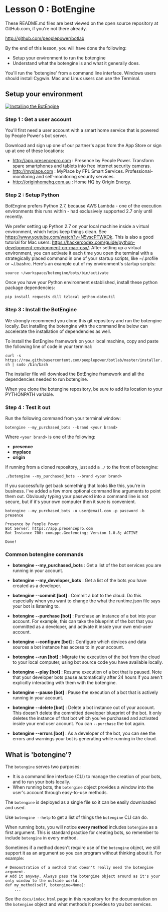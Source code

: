 # Lesson 0 : BotEngine

These README.md files are best viewed on the open source repository at GitHub.com, if you're not there already.

http://github.com/peoplepower/botlab

By the end of this lesson, you will have done the following:
* Setup your environment to run the botengine
* Understand what the botengine is and what it generally does.

You'll run the 'botengine' from a command line interface. Windows users should install Cygwin. Mac and Linux users can use the Terminal.

## Setup your environment

[![Installing the BotEngine](https://user-images.githubusercontent.com/1031168/42200555-acf1e37c-7e48-11e8-8f20-7896b4820f9d.gif)](https://www.youtube.com/watch?v=n2p5hQ68mIw)

### Step 1 : Get a user account

You'll first need a user account with a smart home service that is powered by People Power's bot server.

Download and sign up one of our partner's apps from the App Store or sign up at one of these locations:

* http://app.presencepro.com : Presence by People Power. Transform spare smartphones and tablets into free internet security cameras.
* http://myplace.com : MyPlace by FPL Smart Services. Professional-monitoring and self-monitoring security services.
* http://originhomehq.com.au : Home HQ by Origin Energy.


### Step 2 : Setup Python

BotEngine prefers Python 2.7, because AWS Lambda - one of the execution environments this runs within - had exclusively supported 2.7 only until recently.

We prefer setting up Python 2.7 on your local machine inside a virtual environment, which helps keep things clean. See https://www.youtube.com/watch?v=N5vscPTWKOk.  This is also a good tutorial for Mac users: https://hackercodex.com/guide/python-development-environment-on-mac-osx/. After setting up a virtual environment, you can activate it each time you open the terminal with a strategically placed command in one of your startup scripts, like ~/.profile or ~/.bashrc. Here's an example out of my environment's startup scripts:

`source ~/workspace/botengine/bots/bin/activate`

Once you have your Python environment established, install these python package dependencies:

`pip install requests dill tzlocal python-dateutil`

### Step 3 : Install the BotEngine

We strongly recommend you clone this git repository and run the botengine locally. But installing the botengine with the command line below can accelerate the installation of dependencies as well.

To install the BotEngine framework on your local machine, copy and paste the following line of code in your terminal:

`curl -s https://raw.githubusercontent.com/peoplepower/botlab/master/installer.sh | sudo /bin/bash`

The installer file will download the BotEngine framework and all the dependencies needed to run botengine.

When you clone the botengine repository, be sure to add its location to your PYTHONPATH variable.


### Step 4 : Test it out

Run the following command from your terminal window:

    botengine --my_purchased_bots --brand <your brand>
    
Where `<your brand>` is one of the following:
* **presence**
* **myplace**
* **origin**

If running from a cloned repository, just add a `./` to the front of botengine:

    ./botengine --my_purchased_bots --brand <your brand>
    
    
If you successfully get back something that looks like this, you're in business. I've added a few more optional command line arguments to point them out. Obviously typing your password into a command line is not secure, but if it's your own computer then it sure is convenient.

    botengine --my_purchased_bots -u user@email.com -p password -b presence
    
    Presence by People Power
    Bot Server: https://app.presencepro.com
    Bot Instance 700: com.ppc.Geofencing; Version 1.0.8; ACTIVE
    
    Done!

### Common botengine commands

* **botengine --my_purchased_bots** : Get a list of the bot services you are running in your account.

* **botengine --my_developer_bots** : Get a list of the bots you have created as a developer.

* **botengine --commit [bot]** : Commit a bot to the cloud. Do this especially when you want to change the what the runtime.json file says your bot is listening to.

* **botengine --purchase [bot]** : Purchase an instance of a bot into your account. For example, this can take the blueprint of the bot that you committed as a developer, and activate it inside your own end-user account.

* **botengine --configure [bot]** : Configure which devices and data sources a bot instance has access to in your account.

* **botengine --run [bot]** : Migrate the execution of the bot from the cloud to your local computer, using bot source code you have available locally.

* **botengine --play [bot]** : Resume execution of a bot that is paused. Note that your developer bots pause automatically after 24 hours if you aren't explicitly interacting with them with the botengine.

* **botengine --pause [bot]** : Pause the execution of a bot that is actively running in your account.

* **botengine --delete [bot]** : Delete a bot instance out of your account. This doesn't delete the committed developer blueprint of the bot. It only deletes the instance of that bot which you've purchased and activated inside your end user account. You can `--purchase` the bot again.

* **botengine --errors [bot]** : As a developer of the bot, you can see the errors and warnings your bot is generating while running in the cloud.


## What is 'botengine'?

The `botengine` serves two purposes:

* It is a command line interface (CLI) to manage the creation of your bots, and to run your bots locally.
* When running bots, the `botengine` object provides a window into the user's account through easy-to-use methods.

The `botengine` is deployed as a single file so it can be easily downloaded and used.

Use `botengine --help` to get a list of things the `botengine` CLI can do.

When running bots, you will notice **every method** includes `botengine` as a first argument. This is standard practice for creating bots, so remember to include `botengine` in every method. 

Sometimes if a method doesn't require use of the `botengine` object, we still support it as an argument so you can program without thinking about it. For example:

    # Demonstration of a method that doesn't really need the botengine argument.
    # Add it anyway. Always pass the botengine object around as it's your only window to the outside world.
    def my_method(self, botengine=None):
        ...
        
See the `docs/index.html` page in this repository for the documentation on the `botengine` object and what methods it provides to you bot services.

